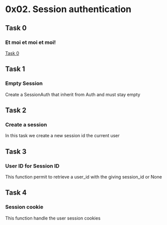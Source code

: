 # 0x02. Session authentication
## Task 0
### Et moi et moi et moi!
[Task 0]()
## Task 1
### Empty Session
Create a SessionAuth that inherit from Auth and must stay empty
## Task 2
### Create a session
In this task we create a new session id the current user
## Task 3
### User ID for Session ID 
This function permit to retrieve a user_id with the giving session_id or None
## Task 4
### Session cookie 
This function handle the user session cookies
